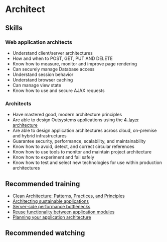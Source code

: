 # Architect

## Skills

### Web application architects
* Understand client/server architectures
* How and when to POST, GET, PUT AND DELETE
* Know how to measure, monitor and improve page rendering
* Can securely manage Database access
* Understand session behavior
* Understand browser caching
* Can manage view state
* Know how to use and secure AJAX requests 

### Architects
* Have mastered good, modern architecture principles
* Are able to design Outsystems applications using the [4-layer architecture](https://success.outsystems.com/Support/Enterprise_Customers/Maintenance_and_Operations/Designing_the_architecture_of_your_OutSystems_applications/01_The_4_Layer_Canvas)
* Are able to design application architectures across cloud, on-premise and hybrid infrastructures
* Guarantee security, performance, scalability, and maintainability
* Know how to avoid, detect, and correct circular references
* Know how to use tools to monitor and maintain project architecture
* Know how to experiment and fail safely
* Know how to test and select new technologies for use within production architectures

## Recommended training
* [Clean Architecture: Patterns, Practices, and Principles](https://www.pluralsight.com/courses/clean-architecture-patterns-practices-principles)
* [Architecting sustainable applications](https://www.outsystems.com/learn/paths/8/architecting-sustainable-applications/)
* [Server-side performance bottlenecks](https://www.outsystems.com/learn/courses/30/webinar-server-side-performance-bottlenecks/)
* [Reuse functionality between application modules](https://www.outsystems.com/learn/courses/19/reuse-functionality-between-application-modules/)
* [Planning your application architecture](https://www.outsystems.com/learn/courses/20/planning-your-application-architecture/)

## Recommended watching